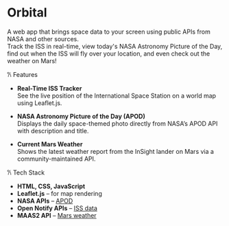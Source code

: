 # Orbital
A web app that brings space data to your screen using public APIs from NASA and other sources.  
Track the ISS in real-time, view today's NASA Astronomy Picture of the Day, find out when the ISS will fly over your location, and even check out the weather on Mars!

𐙚 Features
- **Real-Time ISS Tracker**  
  See the live position of the International Space Station on a world map using Leaflet.js.

- **NASA Astronomy Picture of the Day (APOD)**  
  Displays the daily space-themed photo directly from NASA’s APOD API with description and title.

-  **Current Mars Weather**  
  Shows the latest weather report from the InSight lander on Mars via a community-maintained API.

𐙚 Tech Stack
- **HTML, CSS, JavaScript**
- **Leaflet.js** – for map rendering
- **NASA APIs** – [APOD](https://api.nasa.gov/#apod)
- **Open Notify APIs** – [ISS data](http://open-notify.org/)
- **MAAS2 API** – [Mars weather](https://github.com/space-ranger-maas/maas2-api)

